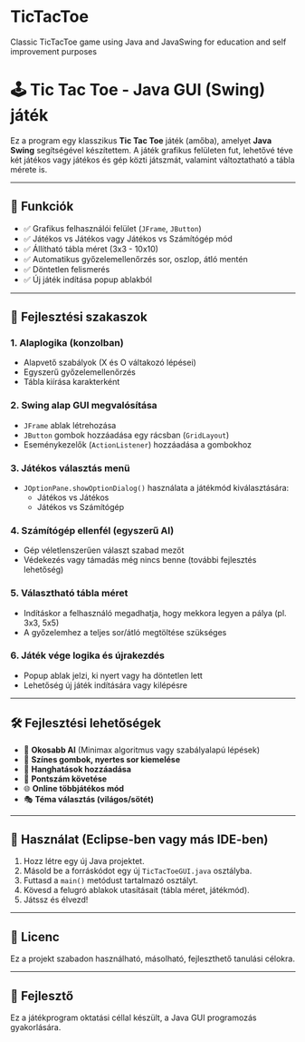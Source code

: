 # TicTacToe
Classic TicTacToe game using Java and JavaSwing for education and self improvement purposes

# 🕹️ Tic Tac Toe - Java GUI (Swing) játék

Ez a program egy klasszikus **Tic Tac Toe** játék (amőba), amelyet **Java Swing** segítségével készítettem. A játék grafikus felületen fut, lehetővé téve két játékos vagy játékos és gép közti játszmát, valamint változtatható a tábla mérete is.

---

## 🚀 Funkciók

- ✅ Grafikus felhasználói felület (`JFrame`, `JButton`)
- ✅ Játékos vs Játékos vagy Játékos vs Számítógép mód
- ✅ Állítható tábla méret (3x3 - 10x10)
- ✅ Automatikus győzelemellenőrzés sor, oszlop, átló mentén
- ✅ Döntetlen felismerés
- ✅ Új játék indítása popup ablakból

---

## 🧱 Fejlesztési szakaszok

### 1. Alaplogika (konzolban)
- Alapvető szabályok (X és O váltakozó lépései)
- Egyszerű győzelemellenőrzés
- Tábla kiírása karakterként

### 2. Swing alap GUI megvalósítása
- `JFrame` ablak létrehozása
- `JButton` gombok hozzáadása egy rácsban (`GridLayout`)
- Eseménykezelők (`ActionListener`) hozzáadása a gombokhoz

### 3. Játékos választás menü
- `JOptionPane.showOptionDialog()` használata a játékmód kiválasztására:
  - Játékos vs Játékos
  - Játékos vs Számítógép

### 4. Számítógép ellenfél (egyszerű AI)
- Gép véletlenszerűen választ szabad mezőt
- Védekezés vagy támadás még nincs benne (további fejlesztés lehetőség)

### 5. Választható tábla méret
- Indításkor a felhasználó megadhatja, hogy mekkora legyen a pálya (pl. 3x3, 5x5)
- A győzelemhez a teljes sor/átló megtöltése szükséges

### 6. Játék vége logika és újrakezdés
- Popup ablak jelzi, ki nyert vagy ha döntetlen lett
- Lehetőség új játék indítására vagy kilépésre

---

## 🛠️ Fejlesztési lehetőségek

- 🧠 **Okosabb AI** (Minimax algoritmus vagy szabályalapú lépések)
- 🎨 **Színes gombok, nyertes sor kiemelése**
- 🎵 **Hanghatások hozzáadása**
- 🧾 **Pontszám követése**
- 🌐 **Online többjátékos mód**
- 🎭 **Téma választás (világos/sötét)**

---

## 🔧 Használat (Eclipse-ben vagy más IDE-ben)

1. Hozz létre egy új Java projektet.
2. Másold be a forráskódot egy új `TicTacToeGUI.java` osztályba.
3. Futtasd a `main()` metódust tartalmazó osztályt.
4. Kövesd a felugró ablakok utasításait (tábla méret, játékmód).
5. Játssz és élvezd!

---


## 📄 Licenc

Ez a projekt szabadon használható, másolható, fejleszthető tanulási célokra.

---

## 👤 Fejlesztő

Ez a játékprogram oktatási céllal készült, a Java GUI programozás gyakorlására.

